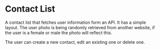 # Contact List

A contact list that fetches user information form an API. It has a simple layout. The user photo is being randomly retrieved from another website, if the user is a female or male the photo will reflect this.

The user can create a new contact, edit an existing one or delete one.
